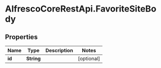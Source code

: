 # AlfrescoCoreRestApi.FavoriteSiteBody

## Properties
Name | Type | Description | Notes
------------ | ------------- | ------------- | -------------
**id** | **String** |  | [optional] 


